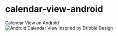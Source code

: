 # calendar-view-android
Calendar View on Android
![Android Calendar View inspired by Dribble Design](https://d13yacurqjgara.cloudfront.net/users/62525/screenshots/2457251/fitness_calendar.png)
